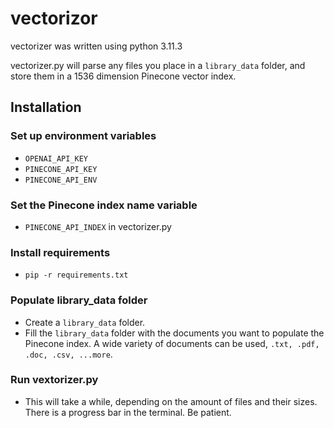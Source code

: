 # vectorizor

vectorizer was written using python 3.11.3

vectorizer.py will parse any files you place in a ```library_data``` folder, and store them in a 1536 dimension Pinecone vector index.

## Installation

### Set up environment variables

* ```OPENAI_API_KEY```
* ```PINECONE_API_KEY```
* ```PINECONE_API_ENV```

### Set the Pinecone index name variable

* ```PINECONE_API_INDEX``` in vectorizer.py

### Install requirements

* ```pip -r requirements.txt```

### Populate library_data folder

* Create a ```library_data``` folder.
* Fill the ```library_data``` folder with the documents you want to populate the Pinecone index. A wide variety of documents can be used, ```.txt, .pdf, .doc, .csv, ...more```.

### Run vextorizer.py

* This will take a while, depending on the amount of files and their sizes. There is a progress bar in the terminal. Be patient.
